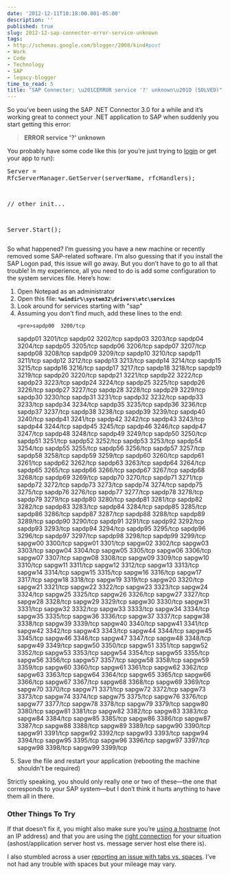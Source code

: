 ```yaml
---
date: '2012-12-11T10:18:00.001-05:00'
description: ''
published: true
slug: 2012-12-sap-connector-error-service-unknown
tags:
- http://schemas.google.com/blogger/2008/kind#post
- Work
- Code
- Technology
- SAP
- legacy-blogger
time_to_read: 5
title: "SAP Connector: \u201CERROR service '?' unknown\u201D (SOLVED)"
---
```



So you’ve been using the SAP .NET Connector 3.0 for a while and it’s working great to connect your .NET application to SAP when suddenly you start getting this error:
<blockquote> 

<strong>ERROR service '?' unknown</strong>
</blockquote>

You probably have some code like this (or you’re just trying to <a href="http://www.sapgeek.net/2010/02/sapgui-error-errorservice-unknown/">login</a> or get your app to run):  <pre class="csharpcode">Server = RfcServerManager.GetServer(serverName, rfcHandlers);

<span class="rem">// other init...</span>

Server.Start();</pre>


So what happened? I’m guessing you have a new machine or recently removed some SAP-related software. I’m also guessing that if you install the SAP Logon pad, this issue will go away. But you don’t have to go to all that trouble! In my experience, all you need to do is add some configuration to the system services file. Here’s how:

<ol>
  <li>Open Notepad as an administrator </li>

  <li>Open this file: <code><strong>%windir%\system32\drivers\etc\services</strong></code> </li>

  <li>Look around for services starting with &quot;sap&quot; </li>

  <li>Assuming you don't find much, add these lines to the end: 
    



    <pre>sapdp00  3200/tcp
sapdp01  3201/tcp
sapdp02  3202/tcp
sapdp03  3203/tcp
sapdp04  3204/tcp
sapdp05  3205/tcp
sapdp06  3206/tcp
sapdp07  3207/tcp
sapdp08  3208/tcp
sapdp09  3209/tcp
sapdp10  3210/tcp
sapdp11  3211/tcp
sapdp12  3212/tcp
sapdp13  3213/tcp
sapdp14  3214/tcp
sapdp15  3215/tcp
sapdp16  3216/tcp
sapdp17  3217/tcp
sapdp18  3218/tcp
sapdp19  3219/tcp
sapdp20  3220/tcp
sapdp21  3221/tcp
sapdp22  3222/tcp
sapdp23  3223/tcp
sapdp24  3224/tcp
sapdp25  3225/tcp
sapdp26  3226/tcp
sapdp27  3227/tcp
sapdp28  3228/tcp
sapdp29  3229/tcp
sapdp30  3230/tcp
sapdp31  3231/tcp
sapdp32  3232/tcp
sapdp33  3233/tcp
sapdp34  3234/tcp
sapdp35  3235/tcp
sapdp36  3236/tcp
sapdp37  3237/tcp
sapdp38  3238/tcp
sapdp39  3239/tcp
sapdp40  3240/tcp
sapdp41  3241/tcp
sapdp42  3242/tcp
sapdp43  3243/tcp
sapdp44  3244/tcp
sapdp45  3245/tcp
sapdp46  3246/tcp
sapdp47  3247/tcp
sapdp48  3248/tcp
sapdp49  3249/tcp
sapdp50  3250/tcp
sapdp51  3251/tcp
sapdp52  3252/tcp
sapdp53  3253/tcp
sapdp54  3254/tcp
sapdp55  3255/tcp
sapdp56  3256/tcp
sapdp57  3257/tcp
sapdp58  3258/tcp
sapdp59  3259/tcp
sapdp60  3260/tcp
sapdp61  3261/tcp
sapdp62  3262/tcp
sapdp63  3263/tcp
sapdp64  3264/tcp
sapdp65  3265/tcp
sapdp66  3266/tcp
sapdp67  3267/tcp
sapdp68  3268/tcp
sapdp69  3269/tcp
sapdp70  3270/tcp
sapdp71  3271/tcp
sapdp72  3272/tcp
sapdp73  3273/tcp
sapdp74  3274/tcp
sapdp75  3275/tcp
sapdp76  3276/tcp
sapdp77  3277/tcp
sapdp78  3278/tcp
sapdp79  3279/tcp
sapdp80  3280/tcp
sapdp81  3281/tcp
sapdp82  3282/tcp
sapdp83  3283/tcp
sapdp84  3284/tcp
sapdp85  3285/tcp
sapdp86  3286/tcp
sapdp87  3287/tcp
sapdp88  3288/tcp
sapdp89  3289/tcp
sapdp90  3290/tcp
sapdp91  3291/tcp
sapdp92  3292/tcp
sapdp93  3293/tcp
sapdp94  3294/tcp
sapdp95  3295/tcp
sapdp96  3296/tcp
sapdp97  3297/tcp
sapdp98  3298/tcp
sapdp99  3299/tcp
sapgw00  3300/tcp
sapgw01  3301/tcp
sapgw02  3302/tcp
sapgw03  3303/tcp
sapgw04  3304/tcp
sapgw05  3305/tcp
sapgw06  3306/tcp
sapgw07  3307/tcp
sapgw08  3308/tcp
sapgw09  3309/tcp
sapgw10  3310/tcp
sapgw11  3311/tcp
sapgw12  3312/tcp
sapgw13  3313/tcp
sapgw14  3314/tcp
sapgw15  3315/tcp
sapgw16  3316/tcp
sapgw17  3317/tcp
sapgw18  3318/tcp
sapgw19  3319/tcp
sapgw20  3320/tcp
sapgw21  3321/tcp
sapgw22  3322/tcp
sapgw23  3323/tcp
sapgw24  3324/tcp
sapgw25  3325/tcp
sapgw26  3326/tcp
sapgw27  3327/tcp
sapgw28  3328/tcp
sapgw29  3329/tcp
sapgw30  3330/tcp
sapgw31  3331/tcp
sapgw32  3332/tcp
sapgw33  3333/tcp
sapgw34  3334/tcp
sapgw35  3335/tcp
sapgw36  3336/tcp
sapgw37  3337/tcp
sapgw38  3338/tcp
sapgw39  3339/tcp
sapgw40  3340/tcp
sapgw41  3341/tcp
sapgw42  3342/tcp
sapgw43  3343/tcp
sapgw44  3344/tcp
sapgw45  3345/tcp
sapgw46  3346/tcp
sapgw47  3347/tcp
sapgw48  3348/tcp
sapgw49  3349/tcp
sapgw50  3350/tcp
sapgw51  3351/tcp
sapgw52  3352/tcp
sapgw53  3353/tcp
sapgw54  3354/tcp
sapgw55  3355/tcp
sapgw56  3356/tcp
sapgw57  3357/tcp
sapgw58  3358/tcp
sapgw59  3359/tcp
sapgw60  3360/tcp
sapgw61  3361/tcp
sapgw62  3362/tcp
sapgw63  3363/tcp
sapgw64  3364/tcp
sapgw65  3365/tcp
sapgw66  3366/tcp
sapgw67  3367/tcp
sapgw68  3368/tcp
sapgw69  3369/tcp
sapgw70  3370/tcp
sapgw71  3371/tcp
sapgw72  3372/tcp
sapgw73  3373/tcp
sapgw74  3374/tcp
sapgw75  3375/tcp
sapgw76  3376/tcp
sapgw77  3377/tcp
sapgw78  3378/tcp
sapgw79  3379/tcp
sapgw80  3380/tcp
sapgw81  3381/tcp
sapgw82  3382/tcp
sapgw83  3383/tcp
sapgw84  3384/tcp
sapgw85  3385/tcp
sapgw86  3386/tcp
sapgw87  3387/tcp
sapgw88  3388/tcp
sapgw89  3389/tcp
sapgw90  3390/tcp
sapgw91  3391/tcp
sapgw92  3392/tcp
sapgw93  3393/tcp
sapgw94  3394/tcp
sapgw95  3395/tcp
sapgw96  3396/tcp
sapgw97  3397/tcp
sapgw98  3398/tcp
sapgw99  3399/tcp</pre>
  </li>

  <li>Save the file and restart your application (rebooting the machine shouldn't be required) </li>
</ol>


Strictly speaking, you should only really one or two of these—the one that corresponds to your SAP system—but I don’t think it hurts anything to have them all in there.

<h3>Other Things To Try</h3>


If that doesn’t fix it, you might also make sure you’re <a href="http://scn.sap.com/message/7362628">using a hostname</a> (not an IP address) and that you are using the <a href="http://scn.sap.com/message/10615183#10615183">right connection</a> for your situation (ashost/application server host vs. message server host else there is).


I also stumbled across a user <a href="http://social.technet.microsoft.com/Forums/en-US/identitylifecyclemanager/thread/6b0c21e2-3f10-47df-be92-f9b682805dd9/">reporting an issue with tabs vs. spaces</a>. I’ve not had any trouble with spaces but your mileage may vary.